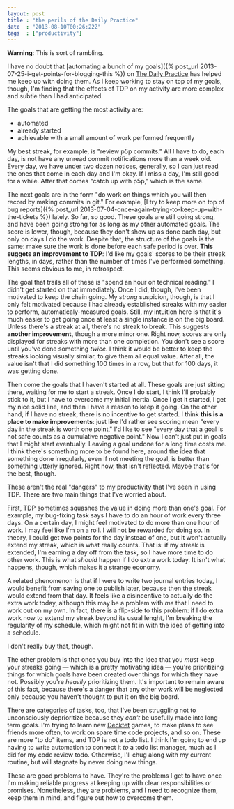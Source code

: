 ```yaml
---
layout: post
title : "the perils of the Daily Practice"
date  : "2013-08-10T00:26:22Z"
tags  : ["productivity"]
---
```

**Warning**:  This is sort of rambling.

I have no doubt that [automating a bunch of my
goals]({% post_url 2013-07-25-i-get-points-for-blogging-this %}) on [The Daily
Practice](http://tdp.me/) has helped me keep up with doing them.  As I keep
working to stay on top of my goals, though, I'm finding that the effects of TDP
on my activity are more complex and subtle than I had anticipated.

The goals that are getting the most activity are:

* automated
* already started
* achievable with a small amount of work performed frequently

My best streak, for example, is "review p5p commits."  All I have to do, each
day, is not have any unread commit notifications more than a week old.  Every
day, we have under two dozen notices, generally, so I can just read the ones
that come in each day and I'm okay.  If I miss a day, I'm still good for a
while.  After that comes "catch up with p5p," which is the same.

The next goals are in the form "do work on things which you will then record by
making commits in git."  For example, [I try to keep more on top of bug
reports]({% post_url 2013-07-04-once-again-trying-to-keep-up-with-the-tickets %}) lately.  So far, so good.
These goals are still going strong, and have been going strong for as long as
my other automated goals.  The score is lower, though, because they don't show
up as done each day, but only on days I do the work.  Despite that, the
structure of the goals is the same: make sure the work is done before each safe
period is over.  **This suggets an improvement to TDP**: I'd like my goals'
scores to be their streak lengths, in days, rather than the number of times
I've performed something.  This seems obvious to me, in retrospect.

The goal that trails all of these is "spend an hour on technical reading."  I
didn't get started on that immediately.  Once I did, though, I've been
motivated to keep the chain going.  My *strong* suspicion, though, is that I
only felt motivated because I had already established streaks with my easier to
perform, automaticaly-measured goals.  Still, my intuition here is that it's
much easier to get going once at least a single instance is on the big board.
Unless there's a streak at all, there's no streak to break.  This suggests
**another improvement,** though a more minor one.  Right now, scores are only
displayed for streaks with more than one completion.  You don't see a score
until you've done something *twice*.  I think it would be better to keep the
streaks looking visually similar, to give them all equal value.  After all, the
value isn't that I did something 100 times in a row, but that for 100 days, it
was getting done.

Then come the goals that I haven't started at all.  These goals are just
sitting there, waiting for me to start a streak.  Once I do start, I think I'll
probably stick to it, but I have to overcome my initial inertia.  Once I get
it started, I get my nice solid line, and then I have a reason to keep it
going.  On the other hand, if I have no streak, there is no incentive to get
started.  I think **this is a place to make improvements**:  just like I'd
rather see scoring mean "every day in the streak is worth one point," I'd like
to see "every day that a goal is not safe counts as a cumulative negative
point."  Now I can't just put in goals that I might start eventually.  Leaving
a goal undone for a long time costs me.  I think there's something more to be
found here, around the idea that something done irregularly, even if not
meeting the goal, is better than something utterly ignored.  Right now, that
isn't reflected.  Maybe that's for the best, though.

These aren't the real "dangers" to my productivity that I've seen in using TDP.
There are two main things that I've worried about.

First, TDP sometimes squashes the value in doing more than one's goal.  For
example, my bug-fixing task says I have to do an hour of work every three days.
On a certain day, I might feel motivated to do more than one hour of work.  I
may feel like I'm on a roll.  I will not be rewarded for doing so.  In theory,
I could get two points for the day instead of one, but it won't actually extend
my streak, which is what really counts.  That is: if my streak is extended, I'm
earning a day off from the task, so I have more time to do other work.  This is
what *should* happen if I do extra work today.  It isn't what happens, though,
which makes it a strange economy.

A related phenomenon is that if I were to write two journal entries today, I
would benefit from saving one to publish later, because then the streak would
extend from that day.  It feels like a disincentive to actually do the extra
work today, although this may be a problem with *me* that I need to work out on
my own.  In fact, there is a flip-side to this problem:  if I do extra work now
to extend my streak beyond its usual lenght, I'm breaking the regularity of my
schedule, which might not fit in with the idea of getting *into* a schedule.

I don't really buy that, though.

The other problem is that once you buy into the idea that you *must* keep your
streaks going — which is a pretty motivating idea — you're prioritizing things
for which goals have been created over things for which they have not.
Possibly you're *heavily* prioritizing them.  It's important to remain aware of
this fact, because there's a danger that any other work will be neglected only
because you haven't thought to put it on the big board.

There are categories of tasks, too, that I've been struggling not to
unconsciously deprioritize because they *can't* be usefully made into long-term
goals.  I'm trying to learn new [Decktet](http://www.decktet.com/) games, to
make plans to see friends more often, to work on spare time code projects, and
so on.  These are more "to do" items, and TDP is not a todo list.  I think I'm
going to end up having to write automation to connect it *to* a todo list
manager, much as I did for my code review todo.  Otherwise, I'll chug along
with my current routine, but will stagnate by never doing new things.

These are good problems to have.  They're the problems I get to have once I'm
making reliable progress at keeping up with clear responsibilities or promises.
Nonetheless, they are problems, and I need to recognize them, keep them in
mind, and figure out how to overcome them.

